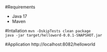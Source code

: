 #Requirements
- Java 17
- Maven

#Intallation
``mvn -DskipTests clean package``  
``java -jar target/helloword-0.0.1-SNAPSHOT.jar``

#Application
http://localhost:8082/helloworld
